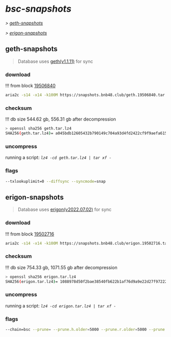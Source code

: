 # *bsc-snapshots*


*\> [geth-snapshots](#geth-snapshots)*

*\> [erigon-snapshots](#erigon-snapshots)*


## geth-snapshots


> Database uses [geth(v1.1.11)](https://github.com/bnb-chain/bsc/releases/tag/v1.1.11) for sync


### download

<!-- begin_geth -->

!!! from block [19506840](https://bscscan.com/block/19506840)
```bash
aria2c -s14 -x14 -k100M https://snapshots.bnb48.club/geth.19506840.tar.lz4 -o geth.tar.lz4
```


### checksum


!!! db size 544.62 gb, 556.31 gb after decompression
```bash
> openssl sha256 geth.tar.lz4
SHA256(geth.tar.lz4)= a045bdb12605432b790149c704a93d4fd2422cf9f9aefa6153034874337c2a94
```

<!-- end_geth -->

### uncompress


running a script: _`lz4 -cd geth.tar.lz4 | tar xf -`_


### flags


```bash
--txlookuplimit=0 --diffsync --syncmode=snap
```


## erigon-snapshots


> Database uses [erigon(v2022.07.02)](https://github.com/ledgerwatch/erigon/releases/tag/v2022.07.02) for sync


### download

<!-- begin_erigon -->

!!! from block [19502716](https://bscscan.com/block/19502716)
```bash
aria2c -s14 -x14 -k100M https://snapshots.bnb48.club/erigon.19502716.tar.lz4 -o erigon.tar.lz4
```


### checksum


!!! db size 754.33 gb, 1071.55 gb after decompression
```bash
> openssl sha256 erigon.tar.lz4
SHA256(erigon.tar.lz4)= 1088978d50f2bae38540fb622b1af76d9a9e22d27f9722253eb2bb58e55bca2d
```

<!-- end_erigon -->

### uncompress


running a script: _`lz4 -cd erigon.tar.lz4 | tar xf -`_


### flags


```bash
--chain=bsc --prune= --prune.h.older=5000 --prune.r.older=5000 --prune.t.older=5000 --prune.c.older=5000 --db.pagesize=16k
```
